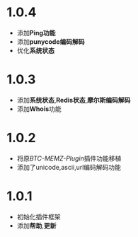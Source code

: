 # 1.0.4
* 添加**Ping功能**
* 添加**punycode编码解码**
* 优化**系统状态**

# 1.0.3
* 添加**系统状态**,**Redis状态**,**摩尔斯编码解码**
* 添加**Whois**功能

# 1.0.2
* 将原*BTC-MEMZ-Plugin*插件功能移植
* 添加了unicode,ascii,url编码解码功能

# 1.0.1
* 初始化插件框架
* 添加**帮助**,**更新**